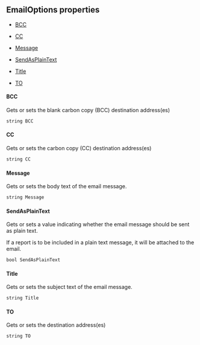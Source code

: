 ## EmailOptions properties

- [BCC](#bcc)

- [CC](#cc)

- [Message](#message)

- [SendAsPlainText](#sendasplaintext)

- [Title](#title)

- [TO](#to)

#### BCC

Gets or sets the blank carbon copy (BCC) destination address(es)

```txt
string BCC
```

#### CC

Gets or sets the carbon copy (CC) destination address(es)

```txt
string CC
```

#### Message

Gets or sets the body text of the email message.

```txt
string Message
```

#### SendAsPlainText

Gets or sets a value indicating whether the email message should be sent as plain text.

If a report is to be included in a plain text message, it will be attached to the email.

```txt
bool SendAsPlainText
```

#### Title

Gets or sets the subject text of the email message.

```txt
string Title
```

#### TO

Gets or sets the destination address(es)

```txt
string TO
```
